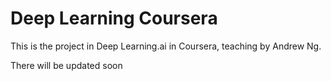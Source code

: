# Deep Learning Coursera

This is the project in Deep Learning.ai in Coursera, teaching by Andrew Ng.

There will be updated soon
